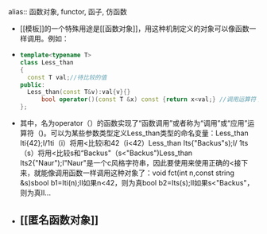 alias:: 函数对象, functor, 函子, 仿函数

- [[模板]]的一个特殊用途是[[函数对象]]，用这种机制定义的对象可以像函数一样调用。例如：
- ``` cpp
  template<typename T> 
  class Less_than
  {
  	const T val;//待比较的值
  public: 
  	Less_than(const T&v):val{v}{}
    	bool operator()(const T &x) const {return x<val;} //调用运算符；
  };
  ```
- 其中，名为operator（）的函数实现了“函数调用”或者称为“调用”或“应用”运算符（)。可以为某些参数类型定义Less_than类型的命名变量：Less_than Iti{42};I/1ti（i）将用<比较i和42（i<42）Less_than Its{"Backus"s);I/ 1ts（s）将用<比较s和“Backus"（s<"Backus")Less_than<string> Its2{"Naur");I"Naur"是一个c风格字符串，因此要使用<string>来使用正确的<接下来，就能像调用函数一样调用这种对象了：void fct(int n,const string &s)sbool b1=Iti(n);II如果n<42，则为真bool b2=Its(s);II如果s<"Backus"，则为真II...
- ## [[匿名函数对象]]